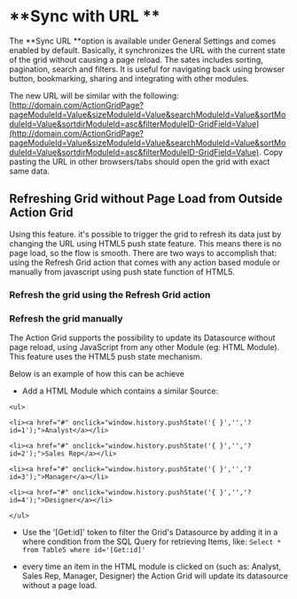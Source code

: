 # **Sync with URL **

The **Sync URL **option is available under General Settings and comes enabled by default. Basically, it synchronizes the URL with the current state of the grid without causing a page reload. The sates includes sorting, pagination, search and filters. It is useful for navigating back using browser button, bookmarking, sharing and integrating with other modules.

The new URL will be similar with the following: [http://domain.com/ActionGridPage?pageModuleId=Value&sizeModuleId=Value&searchModuleId=Value&sortModuleId=Value&sortdirModuleId=asc&filterModuleID-GridField=Value](http://domain.com/ActionGridPage?pageModuleId=Value&sizeModuleId=Value&searchModuleId=Value&sortModuleId=Value&sortdirModuleId=asc&filterModuleID-GridField=Value). Copy pasting the URL in other browsers/tabs should open the grid with exact same data.



## Refreshing Grid without Page Load from Outside Action Grid

Using this feature. it's possible to trigger the grid to refresh its data just by changing the URL using HTML5 push state feature. This means there is no page load, so the flow is smooth. There are two ways to accomplish that: using the Refresh Grid action that comes with any action based module or manually from javascript using push state function of HTML5.



### Refresh the grid using the Refresh Grid action



### Refresh the grid manually

The Action Grid supports the possibility to update its Datasource without page reload, using JavaScript from any other Module \(eg: HTML Module\). This feature uses the HTML5 push state mechanism.

Below is an example of how this can be achieve

* Add a HTML Module which contains a similar Source: 

`<ul>`

`<li><a href="#" onclick="window.history.pushState('{ }','','?id=1');">Analyst</a></li>`

`<li><a href="#" onclick="window.history.pushState('{ }','','?id=2');">Sales Rep</a></li>`

`<li><a href="#" onclick="window.history.pushState('{ }','','?id=3');">Manager</a></li>`

`<li><a href="#" onclick="window.history.pushState('{ }','','?id=4');">Designer</a></li>`

`</ul>`

* Use the '\[Get:id\]' token to filter the Grid's Datasource by adding it in a where condition from the SQL Query for retrieving Items, like: `Select * from Table5 where id='[Get:id]'`

* every time an item in the HTML module is clicked on \(such as: Analyst, Sales Rep, Manager, Designer\) the Action Grid will update its datasource without a page load.



